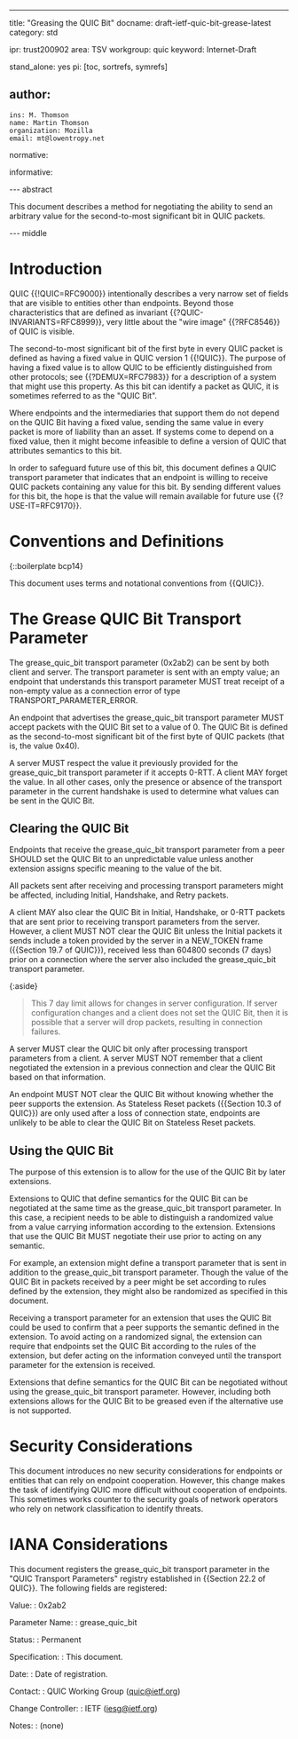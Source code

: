 ---
title: "Greasing the QUIC Bit"
docname: draft-ietf-quic-bit-grease-latest
category: std

ipr: trust200902
area: TSV
workgroup: quic
keyword: Internet-Draft

stand_alone: yes
pi: [toc, sortrefs, symrefs]

author:
 -
    ins: M. Thomson
    name: Martin Thomson
    organization: Mozilla
    email: mt@lowentropy.net

normative:

informative:


--- abstract

This document describes a method for negotiating the ability to send an
arbitrary value for the second-to-most significant bit in QUIC packets.


--- middle

# Introduction

QUIC {{!QUIC=RFC9000}} intentionally describes a very narrow set
of fields that are visible to entities other than endpoints.  Beyond those
characteristics that are defined as invariant
{{?QUIC-INVARIANTS=RFC8999}}, very little about the "wire
image" {{?RFC8546}} of QUIC is visible.

The second-to-most significant bit of the first byte in every QUIC packet is
defined as having a fixed value in QUIC version 1 {{!QUIC}}.  The purpose of
having a fixed value is to allow QUIC to be efficiently distinguished from
other protocols; see {{?DEMUX=RFC7983}} for a description of a system that might
use this property.  As this bit can identify a packet as QUIC, it is sometimes
referred to as the "QUIC Bit".

Where endpoints and the intermediaries that support them do not depend on the
QUIC Bit having a fixed value, sending the same value in every packet is more of
liability than an asset.  If systems come to depend on a fixed value, then it
might become infeasible to define a version of QUIC that attributes semantics to
this bit.

In order to safeguard future use of this bit, this document defines a QUIC
transport parameter that indicates that an endpoint is willing to receive QUIC
packets containing any value for this bit.  By sending different values for this
bit, the hope is that the value will remain available for future use
{{?USE-IT=RFC9170}}.


# Conventions and Definitions

{::boilerplate bcp14}

This document uses terms and notational conventions from {{QUIC}}.


# The Grease QUIC Bit Transport Parameter

The grease_quic_bit transport parameter (0x2ab2) can be sent by both client and
server.  The transport parameter is sent with an empty value; an endpoint that
understands this transport parameter MUST treat receipt of a non-empty value as
a connection error of type TRANSPORT_PARAMETER_ERROR.

An endpoint that advertises the grease_quic_bit transport parameter MUST accept
packets with the QUIC Bit set to a value of 0.  The QUIC Bit is defined as the
second-to-most significant bit of the first byte of QUIC packets (that is, the
value 0x40).

A server MUST respect the value it previously provided for the grease_quic_bit
transport parameter if it accepts 0-RTT.  A client MAY forget the value.  In all
other cases, only the presence or absence of the transport parameter in the
current handshake is used to determine what values can be sent in the QUIC Bit.


## Clearing the QUIC Bit

Endpoints that receive the grease_quic_bit transport parameter from a peer
SHOULD set the QUIC Bit to an unpredictable value unless another extension
assigns specific meaning to the value of the bit.

All packets sent after receiving and processing transport parameters might be
affected, including Initial, Handshake, and Retry packets.

A client MAY also clear the QUIC Bit in Initial, Handshake, or 0-RTT packets
that are sent prior to receiving transport parameters from the server.  However,
a client MUST NOT clear the QUIC Bit unless the Initial packets it sends include
a token provided by the server in a NEW_TOKEN frame ({{Section 19.7 of QUIC}}),
received less than 604800 seconds (7 days) prior on a connection where the
server also included the grease_quic_bit transport parameter.

{:aside}
> This 7 day limit allows for changes in server configuration.  If server
> configuration changes and a client does not set the QUIC Bit, then it is
> possible that a server will drop packets, resulting in connection failures.

A server MUST clear the QUIC bit only after processing transport parameters from
a client.  A server MUST NOT remember that a client negotiated the extension in
a previous connection and clear the QUIC Bit based on that information.

An endpoint MUST NOT clear the QUIC Bit without knowing whether the peer supports
the extension.  As Stateless Reset packets ({{Section 10.3 of QUIC}}) are only
used after a loss of connection state, endpoints are unlikely to be able to
clear the QUIC Bit on Stateless Reset packets.


## Using the QUIC Bit

The purpose of this extension is to allow for the use of the QUIC Bit by later
extensions.

Extensions to QUIC that define semantics for the QUIC Bit can be negotiated at
the same time as the grease_quic_bit transport parameter.  In this case, a
recipient needs to be able to distinguish a randomized value from a value
carrying information according to the extension.  Extensions that use the QUIC
Bit MUST negotiate their use prior to acting on any semantic.

For example, an extension might define a transport parameter that is sent in
addition to the grease_quic_bit transport parameter.  Though the value of the
QUIC Bit in packets received by a peer might be set according to rules defined
by the extension, they might also be randomized as specified in this document.

Receiving a transport parameter for an extension that uses the QUIC Bit could be
used to confirm that a peer supports the semantic defined in the extension.  To
avoid acting on a randomized signal, the extension can require that endpoints
set the QUIC Bit according to the rules of the extension, but defer acting on
the information conveyed until the transport parameter for the extension is
received.

Extensions that define semantics for the QUIC Bit can be negotiated without
using the grease_quic_bit transport parameter.  However, including both
extensions allows for the QUIC Bit to be greased even if the alternative use is
not supported.


# Security Considerations

This document introduces no new security considerations for endpoints or
entities that can rely on endpoint cooperation.  However, this change makes the
task of identifying QUIC more difficult without cooperation of endpoints.  This
sometimes works counter to the security goals of network operators who rely on
network classification to identify threats.


# IANA Considerations

This document registers the grease_quic_bit transport parameter in the "QUIC
Transport Parameters" registry established in {{Section 22.2 of QUIC}}.  The
following fields are registered:

Value:
: 0x2ab2

Parameter Name:
: grease_quic_bit

Status:
: Permanent

Specification:
: This document.

Date:
: Date of registration.

Contact:
: QUIC Working Group (quic@ietf.org)

Change Controller:
: IETF (iesg@ietf.org)

Notes:
: (none)
